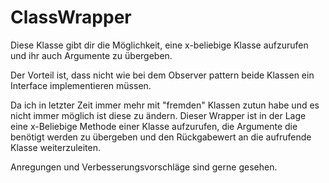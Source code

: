 ClassWrapper
============

Diese Klasse gibt dir die Möglichkeit, eine x-beliebige Klasse aufzurufen und ihr auch Argumente zu übergeben.

Der Vorteil ist, dass nicht wie bei dem Observer pattern beide Klassen ein Interface implementieren müssen.

Da ich in letzter Zeit immer mehr mit "fremden" Klassen zutun habe und es nicht immer möglich ist diese zu ändern.
Dieser Wrapper ist in der Lage eine x-Beliebige Methode einer Klasse aufzurufen, die Argumente die benötigt werden zu übergeben und den Rückgabewert an die aufrufende Klasse weiterzuleiten.

Anregungen und Verbesserungsvorschläge sind gerne gesehen.
